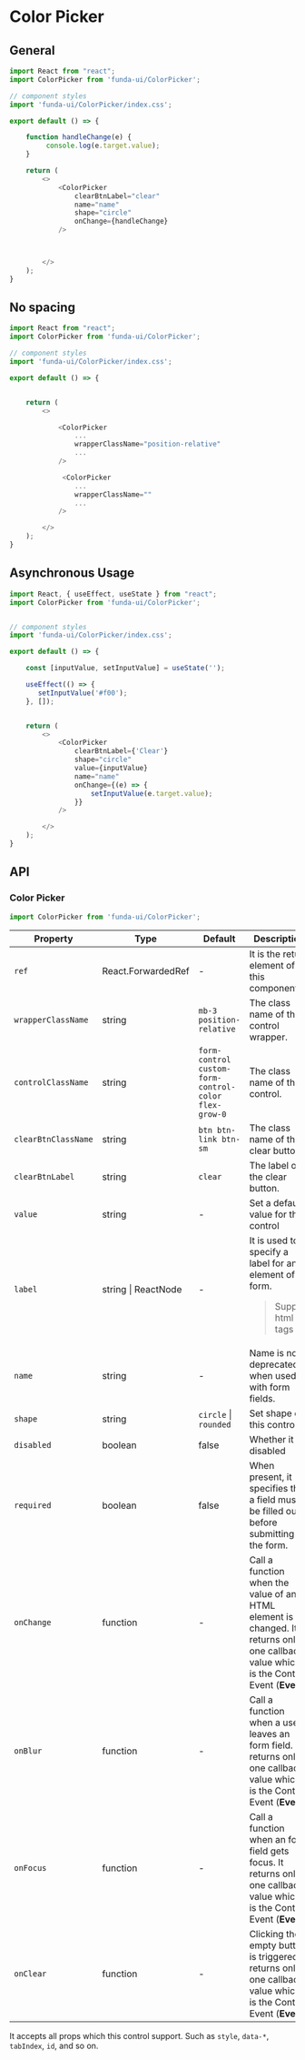 # Color Picker



## General

```js
import React from "react";
import ColorPicker from 'funda-ui/ColorPicker';

// component styles
import 'funda-ui/ColorPicker/index.css';

export default () => {

    function handleChange(e) {
         console.log(e.target.value);
    }

    return (
        <>
            <ColorPicker
                clearBtnLabel="clear"
                name="name"
                shape="circle"
                onChange={handleChange}
            />



        </>
    );
}
```

## No spacing

```js
import React from "react";
import ColorPicker from 'funda-ui/ColorPicker';

// component styles
import 'funda-ui/ColorPicker/index.css';

export default () => {


    return (
        <>

            <ColorPicker
                ...
                wrapperClassName="position-relative"
                ...
            />

             <ColorPicker
                ...
                wrapperClassName=""
                ...
            />

        </>
    );
}
```



## Asynchronous Usage


```js
import React, { useEffect, useState } from "react";
import ColorPicker from 'funda-ui/ColorPicker';


// component styles
import 'funda-ui/ColorPicker/index.css';

export default () => {

    const [inputValue, setInputValue] = useState('');

    useEffect(() => {
       setInputValue('#f00');
    }, []);


    return (
        <>
            <ColorPicker
                clearBtnLabel={'Clear'}
                shape="circle"
                value={inputValue}
                name="name"
                onChange={(e) => {
                    setInputValue(e.target.value);
                }}
            />

        </>
    );
}
```



## API

### Color Picker
```js
import ColorPicker from 'funda-ui/ColorPicker';
```
| Property | Type | Default | Description | Required |
| --- | --- | --- | --- | --- |
| `ref` | React.ForwardedRef | - | It is the return element of this component.  | - |
| `wrapperClassName` | string | `mb-3 position-relative` | The class name of the control wrapper. | - |
| `controlClassName` | string | `form-control custom-form-control-color flex-grow-0` | The class name of the control. | - |
| `clearBtnClassName` | string | `btn btn-link btn-sm` | The class name of the clear button. | - |
| `clearBtnLabel` | string | `clear` | The label of the clear button. | - |
| `value` | string | - | Set a default value for this control | - |
| `label` | string \| ReactNode | - | It is used to specify a label for an element of a form.<blockquote>Support html tags</blockquote> | - |
| `name` | string | - | Name is not deprecated when used with form fields. | - |
| `shape` | string | `circle` \| `rounded` | Set shape of this control. | - |
| `disabled` | boolean | false | Whether it is disabled | - |
| `required` | boolean | false | When present, it specifies that a field must be filled out before submitting the form. | - |
| `onChange` | function  | - | Call a function when the value of an HTML element is changed. It returns only one callback value which is the Control Event (**Event**) | - |
| `onBlur` | function  | - | Call a function when a user leaves an form field. It returns only one callback value which is the Control Event (**Event**) | - |
| `onFocus` | function  | - | Call a function when an form field gets focus. It returns only one callback value which is the Control Event (**Event**) | - |
| `onClear` | function  | - | Clicking the empty button is triggered. It returns only one callback value which is the Control Event (**Event**) | - |


It accepts all props which this control support. Such as `style`, `data-*`, `tabIndex`, `id`, and so on.